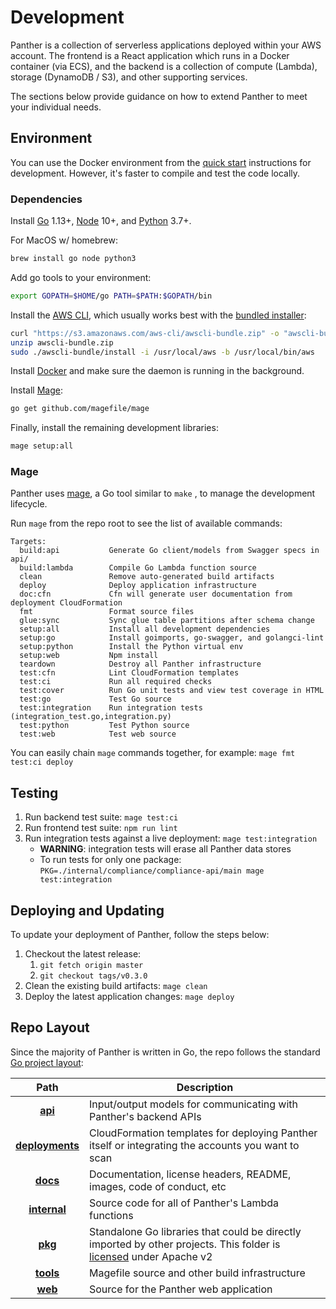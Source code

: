 # Development

Panther is a collection of serverless applications deployed within your AWS account. The frontend is a React application which runs in a Docker container \(via ECS\), and the backend is a collection of compute \(Lambda\), storage \(DynamoDB / S3\), and other supporting services.

The sections below provide guidance on how to extend Panther to meet your individual needs.

## Environment

You can use the Docker environment from the [quick start](quick-start.md#deployment) instructions for development. However, it's faster to compile and test the code locally.

### Dependencies

Install [Go](https://golang.org/doc/install#install) 1.13+, [Node](https://nodejs.org/en/download/) 10+, and [Python](https://www.python.org/downloads/) 3.7+.

For MacOS w/ homebrew:

```bash
brew install go node python3
```

Add go tools to your environment:

```bash
export GOPATH=$HOME/go PATH=$PATH:$GOPATH/bin
```

Install the [AWS CLI](https://docs.aws.amazon.com/cli/latest/userguide/install-cliv1.html), which usually works best with the [bundled installer](https://docs.aws.amazon.com/cli/latest/userguide/install-bundle.html):

```bash
curl "https://s3.amazonaws.com/aws-cli/awscli-bundle.zip" -o "awscli-bundle.zip"
unzip awscli-bundle.zip
sudo ./awscli-bundle/install -i /usr/local/aws -b /usr/local/bin/aws
```

Install [Docker](https://docs.docker.com/install/) and make sure the daemon is running in the background.

Install [Mage](https://magefile.org/#installation):

```bash
go get github.com/magefile/mage
```

Finally, install the remaining development libraries:

```bash
mage setup:all
```

### Mage

Panther uses [mage](https://magefile.org/), a Go tool similar to `make` , to manage the development lifecycle.

Run `mage` from the repo root to see the list of available commands:

```text
Targets:
  build:api           Generate Go client/models from Swagger specs in api/
  build:lambda        Compile Go Lambda function source
  clean               Remove auto-generated build artifacts
  deploy              Deploy application infrastructure
  doc:cfn             Cfn will generate user documentation from deployment CloudFormation
  fmt                 Format source files
  glue:sync           Sync glue table partitions after schema change
  setup:all           Install all development dependencies
  setup:go            Install goimports, go-swagger, and golangci-lint
  setup:python        Install the Python virtual env
  setup:web           Npm install
  teardown            Destroy all Panther infrastructure
  test:cfn            Lint CloudFormation templates
  test:ci             Run all required checks
  test:cover          Run Go unit tests and view test coverage in HTML
  test:go             Test Go source
  test:integration    Run integration tests (integration_test.go,integration.py)
  test:python         Test Python source
  test:web            Test web source
```

You can easily chain `mage` commands together, for example: `mage fmt test:ci deploy`

## Testing

1. Run backend test suite: `mage test:ci`
2. Run frontend test suite: `npm run lint`
3. Run integration tests against a live deployment: `mage test:integration`
   - **WARNING**: integration tests will erase all Panther data stores
   - To run tests for only one package: `PKG=./internal/compliance/compliance-api/main mage test:integration`

## Deploying and Updating

To update your deployment of Panther, follow the steps below:

1. Checkout the latest release:
   1. `git fetch origin master`
   2. `git checkout tags/v0.3.0`
2. Clean the existing build artifacts: `mage clean`
3. Deploy the latest application changes: `mage deploy`

## Repo Layout

Since the majority of Panther is written in Go, the repo follows the standard [Go project layout](https://github.com/golang-standards/project-layout):

|         Path         | Description                                                                               |
| :----------------------: | ----------------------------------------------------------------------------------------- |
|  [**api**](https://github.com/panther-labs/panther/tree/master/api)   | Input/output models for communicating with Panther's backend APIs   |
| [**deployments**](https://github.com/panther-labs/panther/tree/master/deployments)   | CloudFormation templates for deploying Panther itself or integrating the accounts you want to scan   |
| [**docs**](https://github.com/panther-labs/panther/tree/master/docs)  | Documentation, license headers, README, images, code of conduct, etc  |
| [**internal**](https://github.com/panther-labs/panther/tree/master/internal) | Source code for all of Panther's Lambda functions  |
| [**pkg**](https://github.com/panther-labs/panther/tree/master/pkg)  | Standalone Go libraries that could be directly imported by other projects. This folder is [licensed](https://github.com/panther-labs/panther/blob/master/LICENSE) under Apache v2  |
| [**tools**](https://github.com/panther-labs/panther/tree/master/tools)  | Magefile source and other build infrastructure  |
| [**web**](https://github.com/panther-labs/panther/tree/master/web)   | Source for the Panther web application  |
